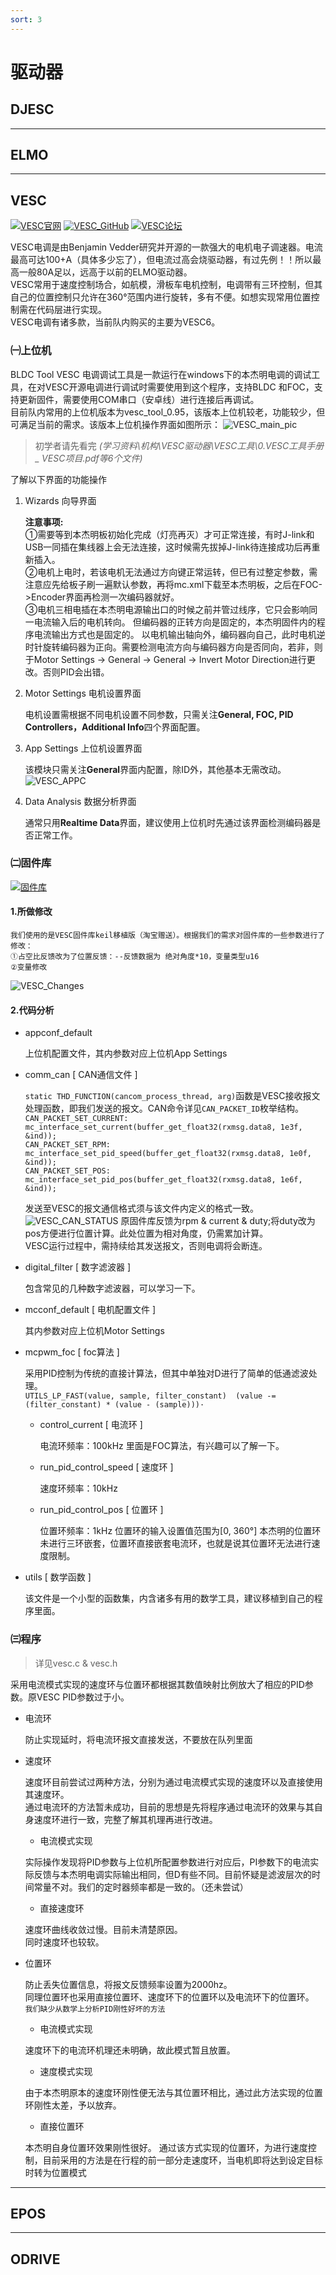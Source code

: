 ```yaml
---
sort: 3
---
```


# 驱动器

## DJESC

---

## ELMO

---

## VESC

[![VESC官网](https://img.shields.io/badge/-VESC官网-red)](http://vesc-project.com)
[![VESC_GitHub](https://img.shields.io/badge/-VESC_Github-blue)](http://github.com/vedderb) 
[![VESC论坛](https://img.shields.io/badge/-VESC论坛-green)](http://vesc-project.com) 

VESC电调是由Benjamin Vedder研究并开源的一款强大的电机电子调速器。电流最高可达100+A（具体多少忘了），但电流过高会烧驱动器，有过先例！！所以最高一般80A足以，远高于以前的ELMO驱动器。  
VESC常用于速度控制场合，如航模，滑板车电机控制，电调带有三环控制，但其自己的位置控制只允许在360°范围内进行旋转，多有不便。如想实现常用位置控制需在代码层进行实现。  
VESC电调有诸多款，当前队内购买的主要为VESC6。

### ㈠上位机

BLDC Tool VESC 电调调试工具是一款运行在windows下的本杰明电调的调试工具，在对VESC开源电调进行调试时需要使用到这个程序，支持BLDC 和FOC，支持更新固件，需要使用COM串口（安卓线）进行连接后再调试。  
目前队内常用的上位机版本为vesc_tool_0.95，该版本上位机较老，功能较少，但可满足当前的需求。该版本上位机操作界面如图所示：
![VESC_main_pic](../md_pictures/VESC_main_pic.png)

>初学者请先看完 *(学习资料\机构\VESC驱动器\VESC工具\0.VESC工具手册_ VESC项目.pdf等6个文件)*

了解以下界面的功能操作

1. Wizards 向导界面

    **注意事项:**  
    ①需要等到本杰明板初始化完成（灯亮再灭）才可正常连接，有时J-link和USB一同插在集线器上会无法连接，这时候需先拔掉J-link待连接成功后再重新插入。  
    ②电机上电时，若该电机无法通过方向键正常运转，但已有过整定参数，需注意应先给板子刷一遍默认参数，再将mc.xml下载至本杰明板，之后在FOC->Encoder界面再检测一次编码器就好。  
    ③电机三相电插在本杰明电源输出口的时候之前并管过线序，它只会影响同一电流输入后的电机转向。
    但编码器的正转方向是固定的，本杰明固件内的程序电流输出方式也是固定的。
    以电机输出轴向外，编码器向自己，此时电机逆时针旋转编码器为正向。需要检测电流方向与编码器方向是否同向，若非，则于Motor Settings -> General -> General -> Invert Motor Direction进行更改。否则PID会出错。

2. Motor Settings 电机设置界面

    电机设置需根据不同电机设置不同参数，只需关注**General, FOC, PID Controllers，Additional Info**四个界面配置。

3. App Settings 上位机设置界面

    该模块只需关注**General**界面内配置，除ID外，其他基本无需改动。  
![VESC_APPC](../md_pictures/VESC_APPC.png)

4. Data Analysis 数据分析界面

    通常只用**Realtime Data**界面，建议使用上位机时先通过该界面检测编码器是否正常工作。

### ㈡固件库

[![固件库](https://img.shields.io/badge/-固件库-important)](http://vesc-project.com)

#### 1.所做修改

    我们使用的是VESC固件库keil移植版（淘宝赠送）。根据我们的需求对固件库的一些参数进行了修改：  
    ①占空比反馈改为了位置反馈：--反馈数据为 绝对角度*10，变量类型u16  
    ②变量修改
![VESC_Changes](../md_pictures/VESC_Changes.png)

#### 2.代码分析

+ appconf_default

    上位机配置文件，其内参数对应上位机App Settings

+ comm_can [ CAN通信文件 ]

    `static THD_FUNCTION(cancom_process_thread, arg)`函数是VESC接收报文处理函数，即我们发送的报文。CAN命令详见`CAN_PACKET_ID`枚举结构。  
    `CAN_PACKET_SET_CURRENT: mc_interface_set_current(buffer_get_float32(rxmsg.data8, 1e3f, &ind));`  
    `CAN_PACKET_SET_RPM: mc_interface_set_pid_speed(buffer_get_float32(rxmsg.data8, 1e0f, &ind));`  
    `CAN_PACKET_SET_POS: mc_interface_set_pid_pos(buffer_get_float32(rxmsg.data8, 1e6f, &ind));`

    发送至VESC的报文通信格式须与该文件内定义的格式一致。
![VESC_CAN_STATUS](../md_pictures/VESC_CAN_STATUS.jpg)
    原固件库反馈为rpm &  current & duty;将duty改为pos方便进行位置计算。此处位置为相对角度，仍需累加计算。  
    VESC运行过程中，需持续给其发送报文，否则电调将会断连。

+ digital_filter [ 数字滤波器 ]

    包含常见的几种数字滤波器，可以学习一下。

+ mcconf_default [ 电机配置文件 ]

    其内参数对应上位机Motor Settings

+ mcpwm_foc [ foc算法 ]
  
    采用PID控制为传统的直接计算法，但其中单独对D进行了简单的低通滤波处理。  
    `UTILS_LP_FAST(value, sample, filter_constant)	(value -= (filter_constant) * (value - (sample)))·`

    + control_current [ 电流环 ]

        电流环频率：100kHz
        里面是FOC算法，有兴趣可以了解一下。

    + run_pid_control_speed [ 速度环 ]

        速度环频率：10kHz

    + run_pid_control_pos [ 位置环 ]

        位置环频率：1kHz
        位置环的输入设置值范围为[0, 360°]
        本杰明的位置环未进行三环嵌套，位置环直接嵌套电流环，也就是说其位置环无法进行速度限制。

+ utils [ 数学函数 ]

    该文件是一个小型的函数集，内含诸多有用的数学工具，建议移植到自己的程序里面。

### ㈢程序

>详见vesc.c & vesc.h

采用电流模式实现的速度环与位置环都根据其数值映射比例放大了相应的PID参数。原VESC PID参数过于小。

+ 电流环

    防止实现延时，将电流环报文直接发送，不要放在队列里面

+ 速度环

    速度环目前尝试过两种方法，分别为通过电流模式实现的速度环以及直接使用其速度环。  
    通过电流环的方法暂未成功，目前的思想是先将程序通过电流环的效果与其自身速度环进行一致，完整了解其机理再进行改进。

    + 电流模式实现

    实际操作发现将PID参数与上位机所配置参数进行对应后，PI参数下的电流实际反馈与本杰明电调实际输出相同，但D有些不同。目前怀疑是滤波层次的时间常量不对。我们的定时器频率都是一致的。（还未尝试）

    + 直接速度环

    速度环曲线收敛过慢。目前未清楚原因。  
    同时速度环也较软。

+ 位置环

    防止丢失位置信息，将报文反馈频率设置为2000hz。  
    同理位置环也采用直接位置环、速度环下的位置环以及电流环下的位置环。  
    `我们缺少从数学上分析PID刚性好坏的方法`

    + 电流模式实现

    速度环下的电流环机理还未明确，故此模式暂且放置。

    + 速度模式实现

    由于本杰明原本的速度环刚性便无法与其位置环相比，通过此方法实现的位置环刚性太差，予以放弃。

    + 直接位置环

    本杰明自身位置环效果刚性很好。
    通过该方式实现的位置环，为进行速度控制，目前采用的方法是在行程的前一部分走速度环，当电机即将达到设定目标时转为位置模式  

---

## EPOS

---

## ODRIVE
